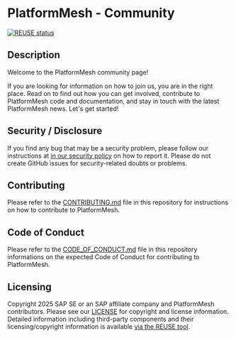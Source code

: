 # PlatformMesh - Community

[![REUSE status](
https://api.reuse.software/badge/github.com/platformmesh/community)](https://api.reuse.software/info/github.com/platformmesh/community)

## Description

Welcome to the PlatformMesh community page!

If you are looking for information on how to join us, you are in the right place. Read on to find out how you can get involved, contribute to PlatformMesh code and documentation, and stay in touch with the latest PlatformMesh news. Let's get started!

## Security / Disclosure
If you find any bug that may be a security problem, please follow our instructions at [in our security policy](SECURITY.md) on how to report it. Please do not create GitHub issues for security-related doubts or problems.

## Contributing

Please refer to the [CONTRIBUTING.md](CONTRIBUTING.md) file in this repository for instructions on how to contribute to PlatformMesh.

## Code of Conduct

Please refer to the [CODE_OF_CONDUCT.md](CODE_OF_CONDUCT.md) file in this repository informations on the expected Code of Conduct for contributing to PlatformMesh.

## Licensing

Copyright 2025 SAP SE or an SAP affiliate company and PlatformMesh contributors. Please see our [LICENSE](LICENSE) for copyright and license information. Detailed information including third-party components and their licensing/copyright information is available [via the REUSE tool](https://api.reuse.software/info/github.com/PlatformMesh/account-operator).


